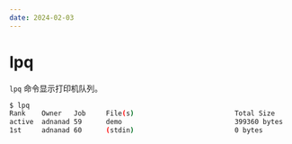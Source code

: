 ```yaml
---
date: 2024-02-03
---
```


# lpq

`lpq` 命令显示打印机队列。

```bash
$ lpq
Rank    Owner   Job     File(s)                         Total Size
active  adnanad 59      demo                            399360 bytes
1st     adnanad 60      (stdin)                         0 bytes
```
